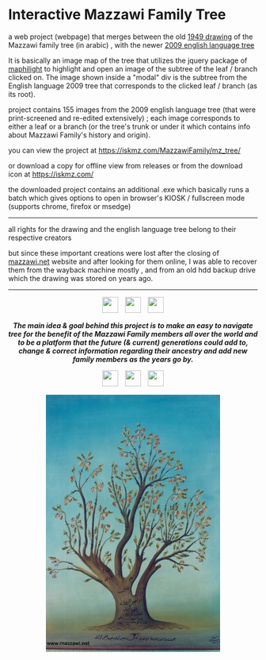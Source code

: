 # Interactive Mazzawi Family Tree


a web project (webpage) that merges between the old [1949 drawing](./res/mazzawi-family-tree-1949.png) of the Mazzawi family tree (in arabic) , with the newer [2009 english language tree](./res/mazzawi_english)

It is basically an image map of the tree that utilizes the jquery package of [maphilight](https://github.com/kemayo/maphilight) to highlight and open an image of the subtree of the leaf / branch clicked on.  The image shown inside a "modal" div is the subtree from the English language 2009 tree that corresponds to the clicked leaf / branch (as its root).

project contains 155 images from the 2009 english language tree (that were print-screened and re-edited extensively) ; each image corresponds to either a leaf or a branch (or the tree's trunk or under it which contains info about Mazzawi Family's history and origin).


you can view the project at https://iskmz.com/MazzawiFamily/mz_tree/

or download a copy for offline view from releases or from the download icon at https://iskmz.com/

the downloaded project contains an additional .exe which basically runs a batch which gives options to open in browser's KIOSK / fullscreen mode (supports chrome, firefox or msedge)

----------

all rights for the drawing and the english language tree belong to their respective creators

but since these important creations were lost after the closing of [mazzawi.net](http://mazzawi.net/) website and after looking for them online, I was able to recover them from the wayback machine mostly , and from an old hdd backup drive which the drawing was stored on years ago.

----------


<p align="center">
<img src="./res/icons8-tree-64.ico" width=32 height=32>&emsp;<img src="./res/icons8-tree-64.ico" width=32 height=32>&emsp;<img src="./res/icons8-tree-64.ico" width=32 height=32> </p>

<p align="center"><b><i>The main idea & goal behind this project is to make an easy to navigate tree for the benefit of the Mazzawi Family members all over the world and to be a platform that the future (& current) generations could add to, change & correct information regarding their ancestry and add new family members as the years go by.</b></i></p>

<p align="center">
<img src="./res/icons8-tree-64.ico" width=32 height=32>&emsp;<img src="./res/icons8-tree-64.ico" width=32 height=32>&emsp;<img src="./res/icons8-tree-64.ico" width=32 height=32>
  </p>



<p align="center"><img src="./res/mazzawi-family-tree-1949.png" width="70%" height="70%"></p>
